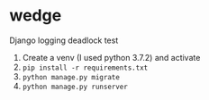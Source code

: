 # wedge
Django logging deadlock test

1. Create a venv (I used python 3.7.2) and activate
2. `pip install -r requirements.txt`
3. `python manage.py migrate`
4. `python manage.py runserver`
